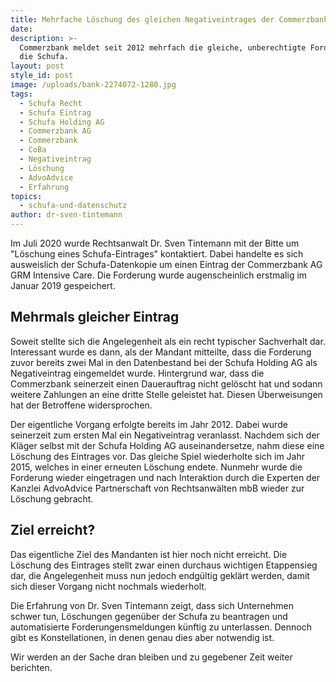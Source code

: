 ```yaml
---
title: Mehrfache Löschung des gleichen Negativeintrages der Commerzbank AG
date:
description: >-
  Commerzbank meldet seit 2012 mehrfach die gleiche, unberechtigte Forderung an
  die Schufa.
layout: post
style_id: post
image: /uploads/bank-2274072-1280.jpg
tags:
  - Schufa Recht
  - Schufa Eintrag
  - Schufa Holding AG
  - Commerzbank AG
  - Commerzbank
  - CoBa
  - Negativeintrag
  - Löschung
  - AdvoAdvice
  - Erfahrung
topics:
  - schufa-und-datenschutz
author: dr-sven-tintemann
---
```


Im Juli 2020 wurde Rechtsanwalt Dr. Sven Tintemann mit der Bitte um "Löschung eines Schufa-Eintrages" kontaktiert. Dabei handelte es sich ausweislich der Schufa-Datenkopie um einen Eintrag der Commerzbank AG GRM Intensive Care. Die Forderung wurde augenscheinlich erstmalig im Januar 2019 gespeichert.

## Mehrmals gleicher Eintrag

Soweit stellte sich die Angelegenheit als ein recht typischer Sachverhalt dar. Interessant wurde es dann, als der Mandant mitteilte, dass die Forderung zuvor bereits zwei Mal in den Datenbestand bei der Schufa Holding AG als Negativeintrag eingemeldet wurde. Hintergrund war, dass die Commerzbank seinerzeit einen Dauerauftrag nicht gelöscht hat und sodann weitere Zahlungen an eine dritte Stelle geleistet hat. Diesen Überweisungen hat der Betroffene widersprochen.

Der eigentliche Vorgang erfolgte bereits im Jahr 2012. Dabei wurde seinerzeit zum ersten Mal ein Negativeintrag veranlasst. Nachdem sich der Kläger selbst mit der Schufa Holding AG auseinandersetze, nahm diese eine Löschung des Eintrages vor. Das gleiche Spiel wiederholte sich im Jahr 2015, welches in einer erneuten Löschung endete. Nunmehr wurde die Forderung wieder eingetragen und nach Interaktion durch die Experten der Kanzlei AdvoAdvice Partnerschaft von Rechtsanwälten mbB wieder zur Löschung gebracht.

## Ziel erreicht?

Das eigentliche Ziel des Mandanten ist hier noch nicht erreicht. Die Löschung des Eintrages stellt zwar einen durchaus wichtigen Etappensieg dar, die Angelegenheit muss nun jedoch endgültig geklärt werden, damit sich dieser Vorgang nicht nochmals wiederholt.&nbsp;

Die Erfahrung von Dr. Sven Tintemann zeigt, dass sich Unternehmen schwer tun, Löschungen gegenüber der Schufa zu beantragen und automatisierte Forderungensmeldungen künftig zu unterlassen. Dennoch gibt es Konstellationen, in denen genau dies aber notwendig ist.&nbsp;

Wir werden an der Sache dran bleiben und zu gegebener Zeit weiter berichten.